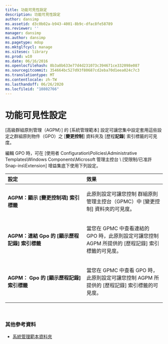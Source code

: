 ```yaml
---
title: 功能可見性設定
description: 功能可見性設定
author: dansimp
ms.assetid: d3c0b02a-b943-4001-8b9c-dfac8fe58789
ms.reviewer: ''
manager: dansimp
ms.author: dansimp
ms.pagetype: mdop
ms.mktglfcycl: manage
ms.sitesec: library
ms.prod: w10
ms.date: 06/16/2016
ms.openlocfilehash: 8b3a8b633e77d4d231073c394671ce332098e087
ms.sourcegitcommit: 354664bc527d93f80687cd2eba70d1eea024c7c3
ms.translationtype: MT
ms.contentlocale: zh-TW
ms.lasthandoff: 06/26/2020
ms.locfileid: "10802766"
---
```

# 功能可見性設定


[高級群組原則管理（AGPM）] 的 [系統管理範本] 設定可讓您集中設定套用這些設定之群組原則物件（GPO）之 [**變更控制**] 資料夾及 [歷程**記錄**] 索引標籤的可見度。

編輯 GPO 時，可在 [使用者 Configuration\\Policies\\Administrative Templates\\Windows Components\\Microsoft 管理主控台 \ [受限制/已准許 Snap-ins\\Extension] 增益集底下使用下列設定。

<table>
<colgroup>
<col width="50%" />
<col width="50%" />
</colgroup>
<thead>
<tr class="header">
<th align="left">設定</th>
<th align="left">效果</th>
</tr>
</thead>
<tbody>
<tr class="odd">
<td align="left"><p><strong>AGPM：顯示 [變更控制項] 索引標籤</strong></p></td>
<td align="left"><p>此原則設定可讓您控制 <strong> </strong> 群組原則管理主控台（GPMC）中 [變更控制] 資料夾的可見度。</p></td>
</tr>
<tr class="even">
<td align="left"><p><strong>AGPM：連結 Gpo 的 [顯示歷程記錄] 索引標籤</strong></p></td>
<td align="left"><p><strong> </strong> 當您在 GPMC 中查看連結的 GPO 時，此原則設定可讓您控制 AGPM 所提供的 [歷程記錄] 索引標籤的可見度。</p></td>
</tr>
<tr class="odd">
<td align="left"><p><strong>AGPM： Gpo 的 [顯示歷程記錄] 索引標籤</strong></p></td>
<td align="left"><p><strong> </strong> 當您在 GPMC 中查看 GPO 時，此原則設定可讓您控制 AGPM 所提供的 [歷程記錄] 索引標籤的可見度。</p></td>
</tr>
</tbody>
</table>

 

### 其他參考資料

-   [系統管理範本資料夾](administrative-templates-folder-agpm40.md)

 

 





